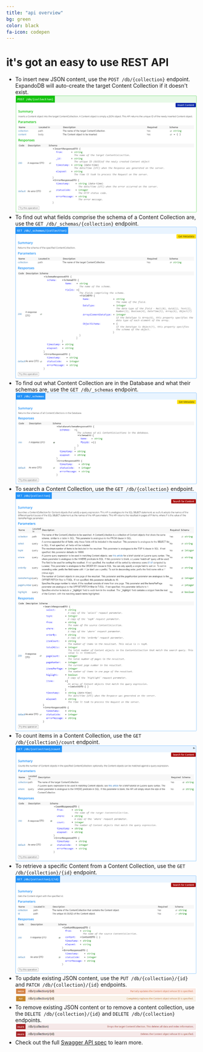 ```yaml
---
title: "api overview"
bg: green 
color: black
fa-icon: codepen
---
```


# **it's got an easy to use REST API**

- To insert new JSON content, use the `POST /db/{collection}` endpoint. ExpandoDB will auto-create the target Content Collection if it doesn't exist.  
  ![Post Spec](img/post-spec.png)
- To find out what fields comprise the schema of a Content Collection are, use the `GET /db/_schemas/{collection}` endpoint.  
  ![Get Schema](img/get-schema.PNG)
- To find out what Content Collection are in the Database and what their schemas are, use the `GET /db/_schemas` endpoint.
  ![Get Schemas](img/get-schemas.png)    
- To search a Content Collection, use the `GET /db/{collection}` endpoint.  
  ![Search Collection](img/search-collection.png)
- To count items in a Content Collection, use the `GET /db/{collection}/count` endpoint.  
  ![Get Collection Count](img/get-collection-count.png)
- To retrieve a specific Content from a Content Collection, use the `GET /db/{collection}/{id}` endpoint.  
  ![Get Content](img/get-content.png)    
- To update existing JSON content, use the `PUT /db/{collection}/{id}` and `PATCH /db/{collection}/{id}` endpoints.
  ![Update Content](img/update-content.png)
- To remove existing JSON content or to remove a content collection, use the `DELETE /db/{collection}/{id}` and `DELETE /db/{collection}` endpoints.
  ![Remove Content](img/remove-content.png) 
- Check out the full [Swagger API spec](http://localhost:9000/api-spec/index.html) to learn more.
